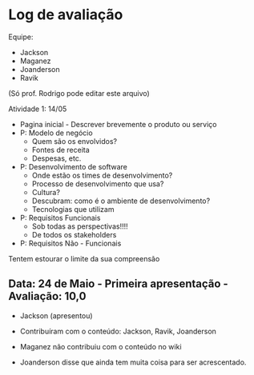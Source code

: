 # Log de avaliação

Equipe:
* Jackson
* Maganez
* Joanderson
* Ravik

(Só prof. Rodrigo pode editar este arquivo)

Atividade 1: 14/05

* Pagina inicial - Descrever brevemente o produto ou serviço
* P: Modelo de negócio
  * Quem são os envolvidos?
  * Fontes de receita
  * Despesas, etc.
* P: Desenvolvimento de software
  * Onde estão os times de desenvolvimento?
  * Processo de desenvolvimento que usa?
  * Cultura?
  * Descubram: como é o ambiente de desenvolvimento?
  * Tecnologias que utilizam
* P: Requisitos Funcionais
  * Sob todas as perspectivas!!!!
  * De todos os stakeholders
* P: Requisitos Não - Funcionais

Tentem estourar o limite da sua compreensão


## Data: 24 de Maio - Primeira apresentação - Avaliação: 10,0
* Jackson (apresentou)
* Contribuíram com o conteúdo: Jackson, Ravik, Joanderson
* Maganez não contribuiu com o conteúdo no wiki

* Joanderson disse que ainda tem muita coisa para ser acrescentado.

